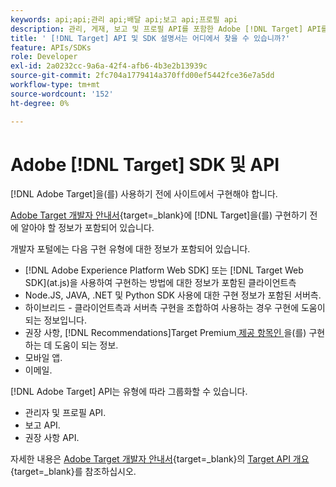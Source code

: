 ```yaml
---
keywords: api;api;관리 api;배달 api;보고 api;프로필 api
description: 관리, 게재, 보고 및 프로필 API를 포함한 Adobe [!DNL Target] API를 찾으십시오.
title: ' [!DNL Target] API 및 SDK 설명서는 어디에서 찾을 수 있습니까?'
feature: APIs/SDKs
role: Developer
exl-id: 2a0232cc-9a6a-42f4-afb6-4b3e2b13939c
source-git-commit: 2fc704a1779414a370ffd00ef5442fce36e7a5dd
workflow-type: tm+mt
source-wordcount: '152'
ht-degree: 0%

---
```


# Adobe [!DNL Target] SDK 및 API

[!DNL Adobe Target]을(를) 사용하기 전에 사이트에서 구현해야 합니다.

[Adobe Target 개발자 안내서](https://experienceleague.adobe.com/docs/target-dev/developer/overview.html){target=_blank}에 [!DNL Target]을(를) 구현하기 전에 알아야 할 정보가 포함되어 있습니다.

개발자 포털에는 다음 구현 유형에 대한 정보가 포함되어 있습니다.

* [!DNL Adobe Experience Platform Web SDK] 또는 [!DNL Target Web SDK]&#x200B;(at.js)을 사용하여 구현하는 방법에 대한 정보가 포함된 클라이언트측
* Node.JS, JAVA, .NET 및 Python SDK 사용에 대한 구현 정보가 포함된 서버측.
* 하이브리드 - 클라이언트측과 서버측 구현을 조합하여 사용하는 경우 구현에 도움이 되는 정보입니다.
* 권장 사항, [!DNL Recommendations]Target Premium[ 제공 항목인 ](/help/main/c-intro/intro.md#premium)을(를) 구현하는 데 도움이 되는 정보.
* 모바일 앱.
* 이메일.

[!DNL Adobe Target] API는 유형에 따라 그룹화할 수 있습니다.

* 관리자 및 프로필 API.
* 보고 API.
* 권장 사항 API.

자세한 내용은 [Adobe Target 개발자 안내서](https://experienceleague.adobe.com/docs/target-dev/developer/implementation/before-implement/considerations-before-you-implement-target.html){target=_blank}의 [Target API 개요](https://experienceleague.adobe.com/docs/target-dev/developer/overview.html?lang=en){target=_blank}를 참조하십시오.

